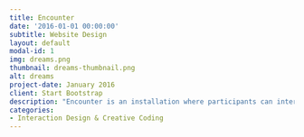 ```yaml
---
title: Encounter
date: '2016-01-01 00:00:00'
subtitle: Website Design
layout: default
modal-id: 1
img: dreams.png
thumbnail: dreams-thumbnail.png
alt: dreams
project-date: January 2016
client: Start Bootstrap
description: "Encounter is an installation where participants can interact with artificial creatures and environments using mixed reality modes of interaction. It was created for the Digital Media Project course as part of the Digital Media Program."
categories:
- Interaction Design & Creative Coding
---
```

